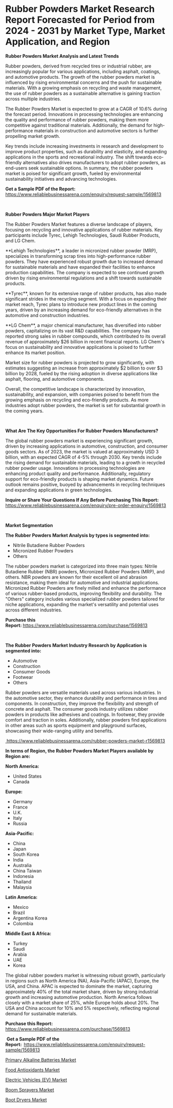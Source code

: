 <p><h1>Rubber Powders Market Research Report Forecasted for Period from 2024 -  2031 by Market Type, Market Application, and Region</h1></p><p><strong>Rubber Powders Market Analysis and Latest Trends</strong></p>
<p><p>Rubber powders, derived from recycled tires or industrial rubber, are increasingly popular for various applications, including asphalt, coatings, and automotive products. The growth of the rubber powders market is influenced by rising environmental concerns and the push for sustainable materials. With a growing emphasis on recycling and waste management, the use of rubber powders as a sustainable alternative is gaining traction across multiple industries.</p><p>The Rubber Powders Market is expected to grow at a CAGR of 10.6% during the forecast period. Innovations in processing technologies are enhancing the quality and performance of rubber powders, making them more competitive against traditional materials. Additionally, the demand for high-performance materials in construction and automotive sectors is further propelling market growth. </p><p>Key trends include increasing investments in research and development to improve product properties, such as durability and elasticity, and expanding applications in the sports and recreational industry. The shift towards eco-friendly alternatives also drives manufacturers to adopt rubber powders, as end-users seek sustainable options. In summary, the rubber powders market is poised for significant growth, fueled by environmental sustainability initiatives and advancing technologies.</p></p>
<p><strong>Get a Sample PDF of the Report:&nbsp;</strong> <a href="https://www.reliablebusinessarena.com/enquiry/request-sample/1569813?utm_campaign=1282&utm_medium=2&utm_source=Github&utm_content=ia&utm_term=14102024&utm_id=rubber-powders">https://www.reliablebusinessarena.com/enquiry/request-sample/1569813</a></p>
<p>&nbsp;</p>
<p><strong>Rubber Powders Major Market Players</strong></p>
<p><p>The Rubber Powders Market features a diverse landscape of players, focusing on recycling and innovative applications of rubber materials. Key participants include Tyrec, Lehigh Technologies, Saudi Rubber Products, and LG Chem.</p><p>**Lehigh Technologies**, a leader in micronized rubber powder (MRP), specializes in transforming scrap tires into high-performance rubber powders. They have experienced robust growth due to increased demand for sustainable materials and have expanded their facilities to enhance production capabilities. The company is expected to see continued growth driven by rising environmental regulations and a shift towards sustainable products.</p><p>**Tyrec**, known for its extensive range of rubber products, has also made significant strides in the recycling segment. With a focus on expanding their market reach, Tyrec plans to introduce new product lines in the coming years, driven by an increasing demand for eco-friendly alternatives in the automotive and construction industries.</p><p>**LG Chem**, a major chemical manufacturer, has diversified into rubber powders, capitalizing on its vast R&D capabilities. The company has reported strong sales in rubber compounds, which contributed to its overall revenue of approximately $26 billion in recent financial reports. LG Chem's focus on sustainability and innovative applications is poised to further enhance its market position.</p><p>Market size for rubber powders is projected to grow significantly, with estimates suggesting an increase from approximately $2 billion to over $3 billion by 2028, fueled by the rising adoption in diverse applications like asphalt, flooring, and automotive components.</p><p>Overall, the competitive landscape is characterized by innovation, sustainability, and expansion, with companies poised to benefit from the growing emphasis on recycling and eco-friendly products. As more industries adopt rubber powders, the market is set for substantial growth in the coming years.</p></p>
<p>&nbsp;</p>
<p><strong>What Are The Key Opportunities For Rubber Powders Manufacturers?</strong></p>
<p><p>The global rubber powders market is experiencing significant growth, driven by increasing applications in automotive, construction, and consumer goods sectors. As of 2023, the market is valued at approximately USD 3 billion, with an expected CAGR of 4-5% through 2030. Key trends include the rising demand for sustainable materials, leading to a growth in recycled rubber powder usage. Innovations in processing technologies are enhancing product quality and performance. Additionally, regulatory support for eco-friendly products is shaping market dynamics. Future outlook remains positive, buoyed by advancements in recycling techniques and expanding applications in green technologies.</p></p>
<p><strong>Inquire or Share Your Questions If Any Before Purchasing This Report:</strong> <a href="https://www.reliablebusinessarena.com/enquiry/pre-order-enquiry/1569813?utm_campaign=1282&utm_medium=2&utm_source=Github&utm_content=ia&utm_term=14102024&utm_id=rubber-powders">https://www.reliablebusinessarena.com/enquiry/pre-order-enquiry/1569813</a></p>
<p>&nbsp;</p>
<p><strong>Market Segmentation</strong></p>
<p><strong>The Rubber Powders Market Analysis by types is segmented into:</strong></p>
<p><ul><li>Nitrile Butadiene Rubber Powders</li><li>Micronized Rubber Powders</li><li>Others</li></ul></p>
<p><p>The rubber powders market is categorized into three main types: Nitrile Butadiene Rubber (NBR) powders, Micronized Rubber Powders (MRP), and others. NBR powders are known for their excellent oil and abrasion resistance, making them ideal for automotive and industrial applications. Micronized Rubber Powders are finely milled and enhance the performance of various rubber-based products, improving flexibility and durability. The "Others" category includes various specialized rubber powders tailored for niche applications, expanding the market's versatility and potential uses across different industries.</p></p>
<p><strong>Purchase this Report:&nbsp;</strong><a href="https://www.reliablebusinessarena.com/purchase/1569813?utm_campaign=1282&utm_medium=2&utm_source=Github&utm_content=ia&utm_term=14102024&utm_id=rubber-powders">https://www.reliablebusinessarena.com/purchase/1569813</a></p>
<p>&nbsp;</p>
<p><strong>The Rubber Powders Market Industry Research by Application is segmented into:</strong></p>
<p><ul><li>Automotive</li><li>Construction</li><li>Consumer Goods</li><li>Footwear</li><li>Others</li></ul></p>
<p><p>Rubber powders are versatile materials used across various industries. In the automotive sector, they enhance durability and performance in tires and components. In construction, they improve the flexibility and strength of concrete and asphalt. The consumer goods industry utilizes rubber powders in products like adhesives and coatings. In footwear, they provide comfort and traction in soles. Additionally, rubber powders find applications in other areas such as sports equipment and playground surfaces, showcasing their wide-ranging utility and benefits.</p></p>
<p><a href="https://www.reliablebusinessarena.com/rubber-powders-market-r1569813?utm_campaign=1282&utm_medium=2&utm_source=Github&utm_content=ia&utm_term=14102024&utm_id=rubber-powders">&nbsp;https://www.reliablebusinessarena.com/rubber-powders-market-r1569813</a></p>
<p><strong>In terms of Region, the Rubber Powders Market Players available by Region are:</strong></p>
<p>
    <p> <strong> North America: </strong>
        <ul>
            <li>United States</li>
            <li>Canada</li>
        </ul>
        </p> 
    <p> <strong> Europe: </strong>
        <ul>
            <li>Germany</li>
            <li>France</li>
            <li>U.K.</li>
            <li>Italy</li>
            <li>Russia</li>
        </ul>
        </p> 
    <p> <strong> Asia-Pacific: </strong>
        <ul>
            <li>China</li>
            <li>Japan</li>
            <li>South Korea</li>
            <li>India</li>
            <li>Australia</li>
            <li>China Taiwan</li>
            <li>Indonesia</li>
            <li>Thailand</li>
            <li>Malaysia</li>
        </ul>
        </p> 
    <p> <strong> Latin America: </strong>
        <ul>
            <li>Mexico</li>
            <li>Brazil</li>
            <li>Argentina Korea</li>
            <li>Colombia</li>
        </ul>
        </p> 
    <p> <strong> Middle East & Africa: </strong>
        <ul>
            <li>Turkey</li>
            <li>Saudi</li>
            <li>Arabia</li>
            <li>UAE</li>
            <li>Korea</li>
        </ul>
    </p>
    </p>
<p><p>The global rubber powders market is witnessing robust growth, particularly in regions such as North America (NA), Asia-Pacific (APAC), Europe, the USA, and China. APAC is expected to dominate the market, capturing approximately 40% of the total market share, driven by strong industrial growth and increasing automotive production. North America follows closely with a market share of 25%, while Europe holds about 20%. The USA and China account for 10% and 5% respectively, reflecting regional demand for sustainable materials.</p></p>
<p><strong>Purchase this Report: </strong><a href="https://www.reliablebusinessarena.com/purchase/1569813?utm_campaign=1282&utm_medium=2&utm_source=Github&utm_content=ia&utm_term=14102024&utm_id=rubber-powders">https://www.reliablebusinessarena.com/purchase/1569813</a></p>
<p>&nbsp;<strong>Get a Sample PDF of the Report:&nbsp;&nbsp;</strong><a href="https://www.reliablebusinessarena.com/enquiry/request-sample/1569813?utm_campaign=1282&utm_medium=2&utm_source=Github&utm_content=ia&utm_term=14102024&utm_id=rubber-powders">https://www.reliablebusinessarena.com/enquiry/request-sample/1569813</a></p>
<p><strong></strong></p>
<p><p><a href="https://www.linkedin.com/pulse/future-innovation-global-primary-alkaline-batteries-market-2h8le?trk=public_post_embed_feed-article-content&utm_campaign=1282&utm_medium=2&utm_source=Github&utm_content=ia&utm_term=14102024&utm_id=rubber-powders">Primary Alkaline Batteries Market</a></p><p><a href="https://www.linkedin.com/pulse/food-antioxidants-market-size-growth-trends-statistics-forecasts-9u3qe?trk=public_post_embed_feed-article-content&utm_campaign=1282&utm_medium=2&utm_source=Github&utm_content=ia&utm_term=14102024&utm_id=rubber-powders">Food Antioxidants Market</a></p><p><a href="https://www.linkedin.com/pulse/digital-transformation-electric-vehicles-ev-industry-market-5xqme?trk=public_post_embed_feed-article-content&utm_campaign=1282&utm_medium=2&utm_source=Github&utm_content=ia&utm_term=14102024&utm_id=rubber-powders">Electric Vehicles (EV) Market</a></p><p><a href="https://www.linkedin.com/pulse/strategic-roadmap-global-boom-sprayers-market-insights-opportunities-3qh0e?trk=public_post_embed_feed-article-content&utm_campaign=1282&utm_medium=2&utm_source=Github&utm_content=ia&utm_term=14102024&utm_id=rubber-powders">Boom Sprayers Market</a></p><p><a href="https://www.linkedin.com/pulse/insights-boot-dryers-market-size-which-expanding-44-cagr-from-fm1xe?trk=public_post_embed_feed-article-content&utm_campaign=1282&utm_medium=2&utm_source=Github&utm_content=ia&utm_term=14102024&utm_id=rubber-powders">Boot Dryers Market</a></p></p>